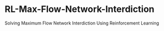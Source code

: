 # RL-Max-Flow-Network-Interdiction
Solving Maximum Flow Network Interdiction Using Reinforcement Learning
